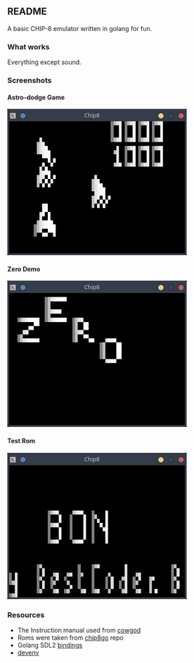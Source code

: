 ## README

A basic CHIP-8 emulator written in golang for fun.

### What works
Everything except sound.

### Screenshots
#### Astro-dodge Game
![Screenshot](docs/astro.png) 
#### Zero Demo
![Screenshot](docs/zero.png)
#### Test Rom
![Screenshot](docs/test.png)

### Resources
* The Instruction manual used from [cowgod](http://devernay.free.fr/hacks/chip8/C8TECH10.HTM)
* Roms were taken from [chip8go](https://github.com/jamesmcm/chip8go/tree/master/roms) repo
* Golang SDL2 [bindings](https://github.com/veandco/go-sdl2)
* [devenv ](https://devenv.sh/)